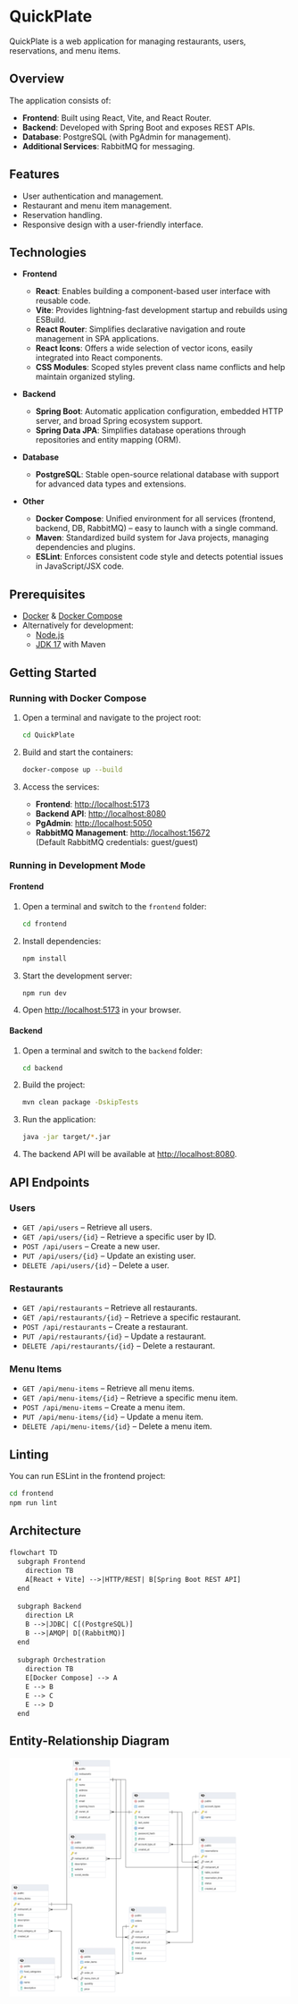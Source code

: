 # QuickPlate

QuickPlate is a web application for managing restaurants, users, reservations, and menu items.

## Overview

The application consists of:

- **Frontend**: Built using React, Vite, and React Router.
- **Backend**: Developed with Spring Boot and exposes REST APIs.
- **Database**: PostgreSQL (with PgAdmin for management).
- **Additional Services**: RabbitMQ for messaging.

## Features

- User authentication and management.
- Restaurant and menu item management.
- Reservation handling.
- Responsive design with a user-friendly interface.

## Technologies

- **Frontend**
   - **React**: Enables building a component-based user interface with reusable code.
   - **Vite**: Provides lightning-fast development startup and rebuilds using ESBuild.
   - **React Router**: Simplifies declarative navigation and route management in SPA applications.
   - **React Icons**: Offers a wide selection of vector icons, easily integrated into React components.
   - **CSS Modules**: Scoped styles prevent class name conflicts and help maintain organized styling.

- **Backend**
   - **Spring Boot**: Automatic application configuration, embedded HTTP server, and broad Spring ecosystem support.
   - **Spring Data JPA**: Simplifies database operations through repositories and entity mapping (ORM).

- **Database**
   - **PostgreSQL**: Stable open-source relational database with support for advanced data types and extensions.

- **Other**
   - **Docker Compose**: Unified environment for all services (frontend, backend, DB, RabbitMQ) – easy to launch with a single command.
   - **Maven**: Standardized build system for Java projects, managing dependencies and plugins.
   - **ESLint**: Enforces consistent code style and detects potential issues in JavaScript/JSX code.

## Prerequisites

- [Docker](https://docs.docker.com/get-docker/) & [Docker Compose](https://docs.docker.com/compose/install/)
- Alternatively for development:
  - [Node.js](https://nodejs.org/)
  - [JDK 17](https://jdk.java.net/17/) with Maven

## Getting Started

### Running with Docker Compose

1. Open a terminal and navigate to the project root:

   ```bash
   cd QuickPlate
   ```

2. Build and start the containers:

   ```bash
   docker-compose up --build
   ```

3. Access the services:
   - **Frontend**: [http://localhost:5173](http://localhost:5173)
   - **Backend API**: [http://localhost:8080](http://localhost:8080)
   - **PgAdmin**: [http://localhost:5050](http://localhost:5050)
   - **RabbitMQ Management**: [http://localhost:15672](http://localhost:15672)  
     (Default RabbitMQ credentials: guest/guest)

### Running in Development Mode

#### Frontend

1. Open a terminal and switch to the `frontend` folder:

   ```bash
   cd frontend
   ```

2. Install dependencies:

   ```bash
   npm install
   ```

3. Start the development server:

   ```bash
   npm run dev
   ```

4. Open [http://localhost:5173](http://localhost:5173) in your browser.

#### Backend

1. Open a terminal and switch to the `backend` folder:

   ```bash
   cd backend
   ```

2. Build the project:

   ```bash
   mvn clean package -DskipTests
   ```

3. Run the application:

   ```bash
   java -jar target/*.jar
   ```

4. The backend API will be available at [http://localhost:8080](http://localhost:8080).

## API Endpoints

### Users

- `GET /api/users` – Retrieve all users.
- `GET /api/users/{id}` – Retrieve a specific user by ID.
- `POST /api/users` – Create a new user.
- `PUT /api/users/{id}` – Update an existing user.
- `DELETE /api/users/{id}` – Delete a user.

### Restaurants

- `GET /api/restaurants` – Retrieve all restaurants.
- `GET /api/restaurants/{id}` – Retrieve a specific restaurant.
- `POST /api/restaurants` – Create a restaurant.
- `PUT /api/restaurants/{id}` – Update a restaurant.
- `DELETE /api/restaurants/{id}` – Delete a restaurant.

### Menu Items

- `GET /api/menu-items` – Retrieve all menu items.
- `GET /api/menu-items/{id}` – Retrieve a specific menu item.
- `POST /api/menu-items` – Create a menu item.
- `PUT /api/menu-items/{id}` – Update a menu item.
- `DELETE /api/menu-items/{id}` – Delete a menu item.

## Linting

You can run ESLint in the frontend project:

```bash
cd frontend
npm run lint
```

## Architecture

```mermaid
flowchart TD
  subgraph Frontend
    direction TB
    A[React + Vite] -->|HTTP/REST| B[Spring Boot REST API]
  end

  subgraph Backend
    direction LR
    B -->|JDBC| C[(PostgreSQL)]
    B -->|AMQP| D[(RabbitMQ)]
  end

  subgraph Orchestration
    direction TB
    E[Docker Compose] --> A
    E --> B
    E --> C
    E --> D
  end
```

## Entity-Relationship Diagram

![ERD Diagram](docs/erd.png)
